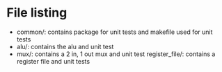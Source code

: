 # File listing
- common/: contains package for unit tests and makefile used for unit tests
- alu/: contains the alu and unit test
- mux/: contains a 2 in, 1 out mux and unit test
 register_file/: contains a register file and unit tests

